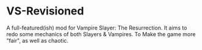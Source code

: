 # VS-Revisioned
A full-featured(ish) mod for Vampire Slayer: The Resurrection. It aims to redo some mechanics of both Slayers &amp; Vampires. To Make the game more "fair", as well as chaotic.
